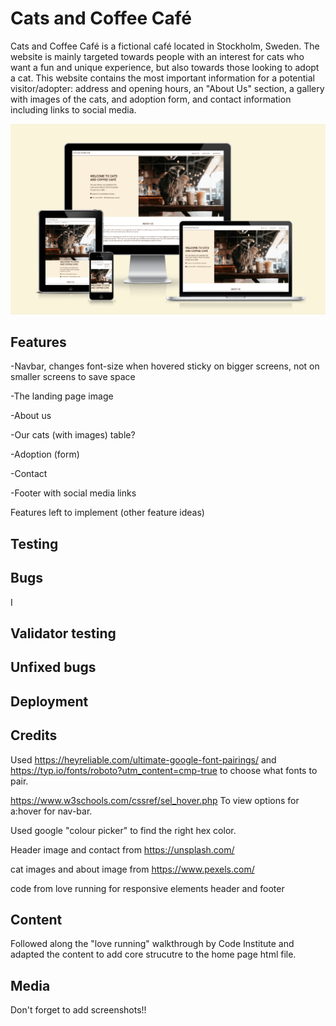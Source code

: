 # Cats and Coffee Café

Cats and Coffee Café is a fictional café located in Stockholm, Sweden. The website is mainly targeted towards people with an interest for cats who want a fun and unique experience, but also towards those looking to adopt a cat. This website contains the most important information for a potential visitor/adopter: address and opening hours, an "About Us" section, a gallery with images of the cats, and adoption form, and contact information including links to social media. 

![website on different devices](/documentation/amiresponsive.png)

## Features
-Navbar, changes font-size when hovered
sticky on bigger screens, not on smaller screens to save space 

-The landing page image

-About us

-Our cats (with images) table? 

-Adoption (form)

-Contact 

-Footer with social media links


Features left to implement (other feature ideas)

## Testing

## Bugs

I 

## Validator testing

## Unfixed bugs

## Deployment

## Credits

Used https://heyreliable.com/ultimate-google-font-pairings/ and https://typ.io/fonts/roboto?utm_content=cmp-true to choose what fonts to pair. 

https://www.w3schools.com/cssref/sel_hover.php To view options for a:hover for nav-bar. 

Used google "colour picker" to find the right hex color. 

Header image and contact from https://unsplash.com/

cat images and about image from https://www.pexels.com/

code from love running for responsive elements header and footer


## Content

Followed along the "love running" walkthrough by Code Institute and adapted the content to add core strucutre to the home page html file.

## Media


Don't forget to add screenshots!!

